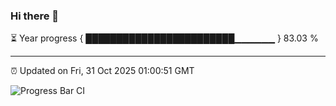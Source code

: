 ### Hi there 👋

⏳ Year progress { ████████████████████████▁▁▁▁▁▁ } 83.03 %

---

⏰ Updated on Fri, 31 Oct 2025 01:00:51 GMT

![Progress Bar CI](https://github.com/code-lakshay/GitHub-Actions-Demo/workflows/Progress%20Bar%20CI/badge.svg)

